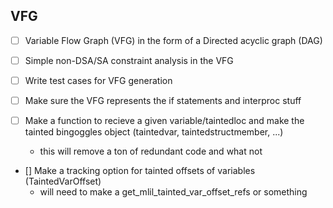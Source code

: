 ## VFG
- [ ] Variable Flow Graph (VFG) in the form of a Directed acyclic graph (DAG)
- [ ] Simple non-DSA/SA constraint analysis in the VFG
- [ ] Write test cases for VFG generation
- [ ] Make sure the VFG represents the if statements and interproc stuff

- [ ] Make a function to recieve a given variable/taintedloc and make the tainted bingoggles object (taintedvar, taintedstructmember, ...)
    - this will remove a ton of redundant code and what not

- [] Make a tracking option for tainted offsets of variables (TaintedVarOffset)
    - will need to make a get_mlil_tainted_var_offset_refs or something